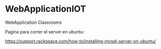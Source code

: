 # WebApplicationIOT
WebApplication Classrooms


Pagina para correr el server en ubuntu:

https://support.rackspace.com/how-to/installing-mysql-server-on-ubuntu/
